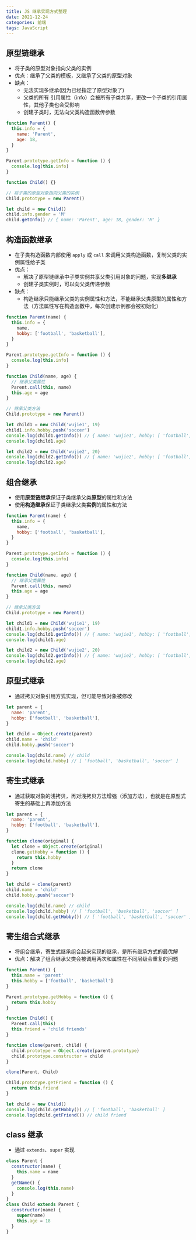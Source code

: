 ```yaml
---
title: JS 继承实现方式整理
date: 2021-12-24
categories: 前端
tags: JavaScript
---
```


## 原型链继承

- 将子类的原型对象指向父类的实例
- 优点：继承了父类的模板，又继承了父类的原型对象
- 缺点：
  - 无法实现多继承(因为已经指定了原型对象了)
  - 父类的所有 引用属性（info）会被所有子类共享，更改一个子类的引用属性，其他子类也会受影响
  - 创建子类时，无法向父类构造函数传参数

```javascript
function Parent() {
  this.info = {
    name: 'Parent',
    age: 18,
  }
}

Parent.prototype.getInfo = function () {
  console.log(this.info)
}

function Child() {}

// 将子类的原型对象指向父类的实例
Child.prototype = new Parent()

let child = new Child()
child.info.gender = 'M'
child.getInfo() // { name: 'Parent', age: 18, gender: 'M' }
```

## 构造函数继承

- 在子类构造函数内部使用 `apply` 或 `call` 来调用父类构造函数，复制父类的实例属性给子类
- 优点：
  - 解决了原型链继承中子类实例共享父类引用对象的问题，实现**多继承**
  - 创建子类实例时，可以向父类传递参数
- 缺点：
  - 构造继承只能继承父类的实例属性和方法，不能继承父类原型的属性和方法（方法属性写在构造函数中，每次创建示例都会被初始化）

```javascript
function Parent(name) {
  this.info = {
    name,
    hobby: ['football', 'basketball'],
  }
}

Parent.prototype.getInfo = function () {
  console.log(this.info)
}

function Child(name, age) {
  // 继承父类属性
  Parent.call(this, name)
  this.age = age
}

// 继承父类方法
Child.prototype = new Parent()

let child1 = new Child('wujie1', 19)
child1.info.hobby.push('soccer')
console.log(child1.getInfo()) // { name: 'wujie1', hobby: [ 'football', 'basketball', 'soccer' ] }
console.log(child1.age)

let child2 = new Child('wujie2', 20)
console.log(child2.getInfo()) // { name: 'wujie2', hobby: [ 'football', 'basketball' ] }
console.log(child2.age)
```

## 组合继承

- 使用**原型链继承**保证子类继承父类**原型**的属性和方法
- 使用**构造继承**保证子类继承父类**实例**的属性和方法

```js
function Parent(name) {
  this.info = {
    name,
    hobby: ['football', 'basketball'],
  }
}

Parent.prototype.getInfo = function () {
  console.log(this.info)
}

function Child(name, age) {
  // 继承父类属性
  Parent.call(this, name)
  this.age = age
}

// 继承父类方法
Child.prototype = new Parent()

let child1 = new Child('wujie1', 19)
child1.info.hobby.push('soccer')
console.log(child1.getInfo()) // { name: 'wujie1', hobby: [ 'football', 'basketball', 'soccer' ] }
console.log(child1.age)

let child2 = new Child('wujie2', 20)
console.log(child2.getInfo()) // { name: 'wujie2', hobby: [ 'football', 'basketball' ] }
console.log(child2.age)
```

## 原型式继承

- 通过拷贝对象引用方式实现，但可能导致对象被修改

```js
let parent = {
  name: 'parent',
  hobby: ['football', 'basketball'],
}

let child = Object.create(parent)
child.name = 'child'
child.hobby.push('soccer')

console.log(child.name) // child
console.log(child.hobby) // [ 'football', 'basketball', 'soccer' ]
```

## 寄生式继承

- 通过获取对象的浅拷贝，再对浅拷贝方法增强（添加方法），也就是在原型式寄生的基础上再添加方法

```js
let parent = {
  name: 'parent',
  hobby: ['football', 'basketball'],
}

function clone(original) {
  let clone = Object.create(original)
  clone.getHobby = function () {
    return this.hobby
  }
  return clone
}

let child = clone(parent)
child.name = 'child'
child.hobby.push('soccer')

console.log(child.name) // child
console.log(child.hobby) // [ 'football', 'basketball', 'soccer' ]
console.log(child.getHobby()) // [ 'football', 'basketball', 'soccer' ]
```

## 寄生组合式继承

- 将组合继承，寄生式继承组合起来实现的继承，是所有继承方式的最优解
- 优点：解决了组合继承父类会被调用两次和属性在不同层级会重复的问题

```js
function Parent() {
  this.name = 'parent'
  this.hobby = ['football', 'basketball']
}

Parent.prototype.getHobby = function () {
  return this.hobby
}

function Child() {
  Parent.call(this)
  this.friend = 'child friends'
}

function clone(parent, child) {
  child.prototype = Object.create(parent.prototype)
  child.prototype.constructor = child
}

clone(Parent, Child)

Child.prototype.getFriend = function () {
  return this.friend
}

let child = new Child()
console.log(child.getHobby()) // [ 'football', 'basketball' ]
console.log(child.getFriend()) // child friend
```

## class 继承

- 通过 `extends`、`super` 实现

```javascript
class Parent {
  constructor(name) {
    this.name = name
  }
  getName() {
    console.log(this.name)
  }
}
class Child extends Parent {
  constructor(name) {
    super(name)
    this.age = 18
  }
}
```
